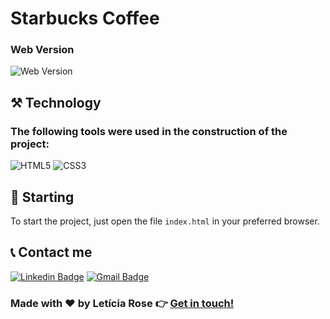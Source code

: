 # Starbucks Coffee

### Web Version
<img src="assets/final.png" alt="Web Version"/>

## ⚒️ Technology

### The following tools were used in the construction of the project:  

  ![HTML5](https://img.shields.io/badge/-HTML5-E34F26?style=flat-square&logo=html5&logoColor=white)
  ![CSS3](https://img.shields.io/badge/-CSS3-549FDE?style=flat-square&logo=css3&logoColor=white)

## 🚀 Starting

To start the project, just open the file `index.html` in your preferred browser.

## 📞 Contact me

[![Linkedin Badge](https://img.shields.io/badge/-Letícia_Rose-FF82AB?style=flat-square&logo=Linkedin&logoColor=white&link=https://www.linkedin.com/in/letíciarose/)](https://www.linkedin.com/in/letíciarose/) 
[![Gmail Badge](https://img.shields.io/badge/-leticia.rosedesanatana@gmail.com-FF82AB?style=flat-square&logo=Gmail&logoColor=white&link=mailto:leticia.rosedesanatana@gmail.com)](mailto:leticia.rosedesanatana@gmail.com)


### Made with ❤️ by Letícia Rose 👉 [Get in touch! ](https://www.linkedin.com/in/let%C3%ADciarose/)
